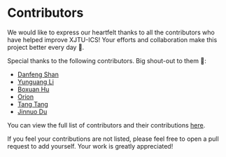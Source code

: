 # Contributors

We would like to express our heartfelt thanks to all the contributors who have helped improve XJTU-ICS! Your efforts and collaboration make this project better every day 🌟.

Special thanks to the following contributors. Big shout-out to them 🚀:

- [Danfeng Shan](https://dfshan.github.io/)
- [Yunguang Li](https://github.com/Hijack8)
- [Boxuan Hu](https://bxhu2004.com/)
- [Orion](https://orion-zhen.github.io/)
- [Tang Tang](https://github.com/Tangtang1031)
- [Jinnuo Du]()

You can view the full list of contributors and their contributions [here](https://github.com/xjtu-ics/textbook/graphs/contributors).

If you feel your contributions are not listed, please feel free to open a pull request to add yourself. Your work is greatly appreciated!

